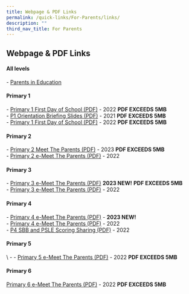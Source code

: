 ```yaml
---
title: Webpage & PDF Links
permalink: /quick-links/For-Parents/links/
description: ""
third_nav_title: For Parents
---
```

## Webpage & PDF Links

#### All levels

\- [Parents in Education](https://www.schoolbag.edu.sg/)

#### Primary 1

\- [Primary 1 First Day of School (PDF)](https://ganengsengpri-moe-edu-sg-admin.cwp.sg/qql/slot/u206/Home/Announcement/2022%20P1%20First%20Day%20of%20School%20Consolidated.pdf) - 2022 **PDF EXCEEDS 5MB** <br>
\- [P1 Orientation Briefing Slides (PDF)](https://ganengsengpri-moe-edu-sg-admin.cwp.sg/qql/slot/u206/Home/Announcement/P1%20Orientation%2019%20Nov%202021%20-%20Briefing%20Slides.pdf) - 2021  **PDF EXCEEDS 5MB**<br>
\- [Primary 1 First Day of School (PDF)](https://ganengsengpri-moe-edu-sg-admin.cwp.sg/qql/slot/u206/Home/Announcement/2022%20P1%20First%20Day%20of%20School%20Consolidated.pdf) - 2022 **PDF EXCEEDS 5MB**

#### Primary 2

\- [Primary 2 Meet The Parents (PDF)](https://ganengsengpri.moe.edu.sg/qql/slot/u206/Quick%20Links/For%20Parents/P2%20MTP%20Website.pdf) - 2023 **PDF EXCEEDS 5MB** <br>
\- [Primary 2 e-Meet The Parents (PDF)](/files/2022%20P2%20e-MTP%2010%20Jan%20Consolidated.pdf) - 2022

#### Primary 3

\- [Primary 3 e-Meet The Parents (PDF)](https://ganengsengpri.moe.edu.sg/qql/slot/u206/Quick%20Links/For%20Parents/2023%20P3%20and%20P4%20eMTP_10%20Jan%20for%20Website.pdf) **2023 NEW!** **PDF EXCEEDS 5MB** <br>
\- [Primary 3 e-Meet The Parents (PDF)](/files/2022%20P3%20P4%20e-MTP%2010%20Jan%20Consolidated.pdf) - 2022

#### Primary 4

\- [Primary 4 e-Meet The Parents (PDF)](/files/2023%20P3%20and%20P4%20eMTP_10%20Jan%20for%20Website.pdf) - **2023 NEW!**<br>
\- [Primary 4 e-Meet The Parents (PDF)](/files/P4%20SBB%20and%20PSLE%20scoring%20sharing.pdf) - 2022<br>
\- [P4 SBB and PSLE Scoring Sharing (PDF)](/files/2022%20P3%20P4%20e-MTP%2010%20Jan%20Consolidated%20(1).pdf) - 2022

#### Primary 5

\ - 
\- [Primary 5 e-Meet The Parents (PDF)](https://ganengsengpri-moe-edu-sg-admin.cwp.sg/qql/slot/u206/Home/Announcement/2022%20P5%20%20P6%20e-MTP%2013%20Jan%20Consolidated.pdf) - 2022 **PDF EXCEEDS 5MB**

#### Primary 6

[Primary 6 e-Meet The Parents (PDF)](https://ganengsengpri-moe-edu-sg-admin.cwp.sg/qql/slot/u206/Home/Announcement/2022%20P5%20%20P6%20e-MTP%2013%20Jan%20Consolidated.pdf) - 2022 **PDF EXCEEDS 5MB**